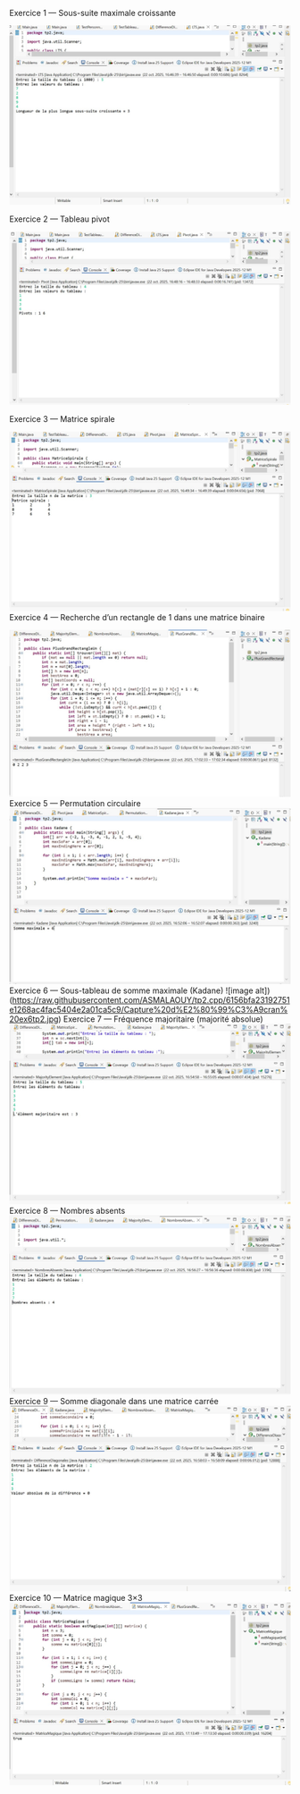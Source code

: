Exercice 1 — Sous-suite maximale croissante

![image alt](https://raw.githubusercontent.com/ASMALAOUY/tp2.cpp/6156bfa23192751e1268ac4fac5404e2a01ca5c9/Capture%20d%E2%80%99%C3%A9cran%20ex1%20tp2.jpg)

Exercice 2 — Tableau pivot

![image alt](https://raw.githubusercontent.com/ASMALAOUY/tp2.cpp/6156bfa23192751e1268ac4fac5404e2a01ca5c9/Capture%20d%E2%80%99%C3%A9cran%202025-10-22%20164849.jpg)

Exercice 3 — Matrice spirale

![image alt](https://raw.githubusercontent.com/ASMALAOUY/tp2.cpp/6156bfa23192751e1268ac4fac5404e2a01ca5c9/Capture%20d%E2%80%99%C3%A9cran%20ex3tp2.jpg)
Exercice 4 — Recherche d’un rectangle de 1 dans une matrice binaire

![image alt](https://github.com/ASMALAOUY/tp2.cpp/blob/main/Capture%20d%E2%80%99%C3%A9cran%20ex4tp2.jpg?raw=true)
Exercice 5 — Permutation circulaire
![image alt](https://github.com/ASMALAOUY/tp2.cpp/blob/main/Capture%20d%E2%80%99%C3%A9cran%20ex6tp2.jpg?raw=true)
Exercice 6 — Sous-tableau de somme maximale (Kadane)
![image alt])(https://raw.githubusercontent.com/ASMALAOUY/tp2.cpp/6156bfa23192751e1268ac4fac5404e2a01ca5c9/Capture%20d%E2%80%99%C3%A9cran%20ex6tp2.jpg)
Exercice 7 — Fréquence majoritaire (majorité absolue)
![image alt](https://raw.githubusercontent.com/ASMALAOUY/tp2.cpp/6156bfa23192751e1268ac4fac5404e2a01ca5c9/Capture%20d%E2%80%99%C3%A9cran%20ex7tp2.jpg)
Exercice 8 — Nombres absents
![image alt](https://raw.githubusercontent.com/ASMALAOUY/tp2.cpp/6156bfa23192751e1268ac4fac5404e2a01ca5c9/Capture%20d%E2%80%99%C3%A9cran%20ex8tp2.jpg)
Exercice 9 — Somme diagonale dans une matrice carrée
![image alt](https://raw.githubusercontent.com/ASMALAOUY/tp2.cpp/6156bfa23192751e1268ac4fac5404e2a01ca5c9/Capture%20d%E2%80%99%C3%A9cran%20ex9tp2.jpg)
Exercice 10 — Matrice magique 3×3
![image alt](https://github.com/ASMALAOUY/tp2.cpp/blob/main/ex10.jpg?raw=true)
